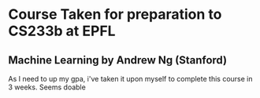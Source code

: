 # Course Taken for preparation to CS233b at EPFL
## Machine Learning by Andrew Ng (Stanford)
As I need to up my gpa, i've taken it upon myself to complete this course in 3 weeks. 
Seems doable

